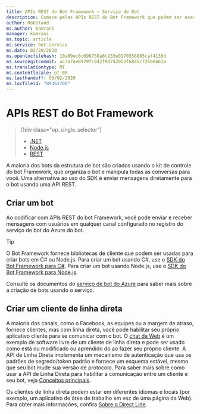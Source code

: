 ```yaml
---
title: APIs REST do Bot Framework – Serviço de Bot
description: Comece pelas APIs REST do Bot Framework que podem ser usadas para criar bots e clientes que se conectam aos bots.
author: RobStand
ms.author: kamrani
manager: kamrani
ms.topic: article
ms.service: bot-service
ms.date: 02/20/2020
ms.openlocfilehash: 10a89ec8c696758a8c233e0170356865caf4130d
ms.sourcegitcommit: ac3a7ee8979fc942f9d7420b2f6845c726b6661a
ms.translationtype: MT
ms.contentlocale: pt-BR
ms.lasthandoff: 09/02/2020
ms.locfileid: "89361709"
---
```

# <a name="bot-framework-rest-apis"></a>APIs REST do Bot Framework

> [!div class="op_single_selector"]
> - [.NET](../dotnet/bot-builder-dotnet-overview.md)
> - [Node.js](../nodejs/bot-builder-nodejs-overview.md)
> - [REST](../rest-api/bot-framework-rest-overview.md)

A maioria dos bots da estrutura de bot são criados usando o kit de controle do bot Framework, que organiza o bot e manipula todas as conversas para você. Uma alternativa ao uso do SDK é enviar mensagens diretamente para o bot usando uma API REST.

## <a name="build-a-bot"></a>Criar um bot

Ao codificar com APIs REST do bot Framework, você pode enviar e receber mensagens com usuários em qualquer canal configurado no registro do serviço de bot do Azure do bot.

> [!TIP]
> O Bot Framework fornece bibliotecas de cliente que podem ser usadas para criar bots em C# ou Node.js.
> Para criar um bot usando C#, use o [SDK do Bot Framework para C#](../dotnet/bot-builder-dotnet-overview.md).
> Para criar um bot usando Node.js, use o [SDK do Bot Framework para Node.js](../nodejs/index.md).

Consulte os documentos do [serviço de bot do Azure](../bot-service-overview-introduction.md) para saber mais sobre a criação de bots usando o serviço.

## <a name="build-a-direct-line-client"></a>Criar um cliente de linha direta

A maioria dos canais, como o Facebook, as equipes ou a margem de atraso, fornece clientes, mas com linha direta, você pode habilitar seu próprio aplicativo cliente para se comunicar com o bot. O [chat da Web](https://github.com/microsoft/BotFramework-WebChat) é um exemplo de software livre de um cliente de linha direta e pode ser usado como está ou modificado ou aprendido do ao fazer seu próprio cliente. A API de Linha Direta implementa um mecanismo de autenticação que usa os padrões de segredo/token padrão e fornece um esquema estável, mesmo que seu bot mude sua versão de protocolo. Para saber mais sobre como usar a API de Linha Direta para habilitar a comunicação entre um cliente e seu bot, veja [Conceitos principais](bot-framework-rest-direct-line-3-0-concepts.md).

Os clientes de linha direta podem estar em diferentes idiomas e locais (por exemplo, um aplicativo de área de trabalho em vez de uma página da Web). Para obter mais informações, confira [Sobre o Direct Line](https://docs.microsoft.com/azure/bot-service/bot-service-channel-directline?view=azure-bot-service-4.0).

